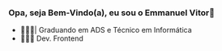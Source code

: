 ### Opa, seja Bem-Vindo(a), eu sou o Emmanuel Vitor👋

- 🧑🏾‍🎓| Graduando em ADS e Técnico em Informática <br>
- 👨🏿‍💻 Dev. Frontend <br>


